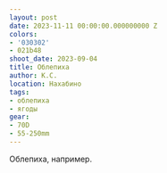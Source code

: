 ```yaml
---
layout: post
date: 2023-11-11 00:00:00.000000000 Z
colors:
- '030302'
- 021b48
shoot_date: 2023-09-04
title: Облепиха
author: К.С.
location: Нахабино
tags:
- облепиха
- ягоды
gear:
- 70D
- 55-250mm
---
```

Облепиха, например.

